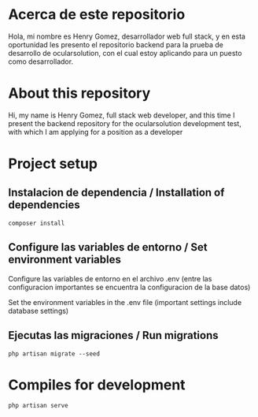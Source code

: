 # Acerca de este repositorio

Hola, mi nombre es Henry Gomez, desarrollador web full stack, y en esta oportunidad les presento el repositorio backend para la prueba de desarrollo de ocularsolution, con el cual estoy aplicando para un puesto como desarrollador.

# About this repository

Hi, my name is Henry Gomez, full stack web developer, and this time I present the backend repository for the ocularsolution development test, with which I am applying for a position as a developer

# Project setup

## Instalacion de dependencia / Installation of dependencies

```
composer install
```

## Configure las variables de entorno / Set environment variables

Configure las variables de entorno en el archivo .env (entre las configuracion importantes se encuentra la configuracion de la base datos)

Set the environment variables in the .env file (important settings include database settings)

## Ejecutas las migraciones / Run migrations

```
php artisan migrate --seed
```

# Compiles for development

```
php artisan serve
```
